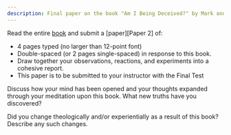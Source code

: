 ```yaml
---
description: Final paper on the book "Am I Being Deceived?" by Mark and Patti Virkler
---
```


Read the entire [book][Am I Being Deceived?] and submit a [paper][Paper 2] of:

- 4 pages typed (no larger than 12-point font)
- Double-spaced (or 2 pages single-spaced) in response to this book.
- Draw together your observations, reactions, and experiments into a cohesive report.
- This paper is to be submitted to your instructor with the Final Test

Discuss how your mind has been opened and your thoughts expanded through your meditation upon this book.
What new truths have you discovered?

Did you change theologically and/or experientially as a result of this book? Describe any such changes.

[Am I Being Deceived?]: https://www.cwgministries.org/store/am-i-being-deceived-ebook
